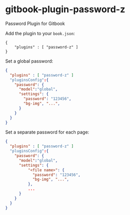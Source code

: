 # gitbook-plugin-password-z

Password Plugin for Gitbook

Add the plugin to your `book.json`:

```
{
    "plugins" : [ "password-z" ]
}
```

Set a global password:

```json
{
  "plugins" : [ "password-z" ]
  "pluginsConfig":{
    "password": {
      "model":"global",
      "settings": {
        "password": "123456",
        "bg-img", "...",
      }
    }
  }
}
```

Set a separate password for each page:

```json
{
  "plugins" : [ "password-z" ]
  "pluginsConfig":{
    "password": {
      "model":"global",
      "settings": {
          "<file name>": {
            "password": "123456",
            "bg-img", "...",
          },
          ...
      }
    }
  }
}
```
